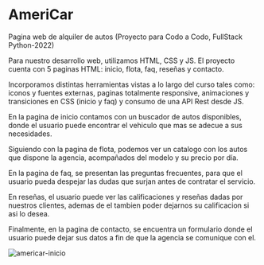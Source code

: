 # AmeriCar
Pagina web de alquiler de autos (Proyecto para Codo a Codo, FullStack Python-2022)


Para nuestro desarrollo web, utilizamos HTML, CSS y JS. El proyecto cuenta con 5 paginas HTML: inicio, flota, faq, reseñas y contacto.

Incorporamos distintas herramientas vistas a lo largo del curso tales como: iconos y fuentes externas, paginas totalmente responsive, animaciones y transiciones en CSS (inicio y faq) y consumo de una API Rest desde JS.

En la pagina de inicio contamos con un buscador de autos disponibles, donde el usuario puede encontrar el vehiculo que mas se adecue a sus necesidades.

Siguiendo con la pagina de flota, podemos ver un catalogo con los autos que dispone la agencia, acompañados del modelo y su precio por día.

En la pagina de faq, se presentan las preguntas frecuentes, para que el usuario pueda despejar las dudas que surjan antes de contratar el servicio.

En reseñas, el usuario puede ver las calificaciones y reseñas dadas por nuestros clientes, ademas de el tambien poder dejarnos su calificacion si asi lo desea.

Finalmente, en la pagina de contacto, se encuentra un formulario donde el usuario puede dejar sus datos a fin de que la agencia se comunique con el.

![americar-inicio](https://user-images.githubusercontent.com/115589656/197308163-5d6aea55-ce91-4345-a6ee-95c22cd9ae02.png)
